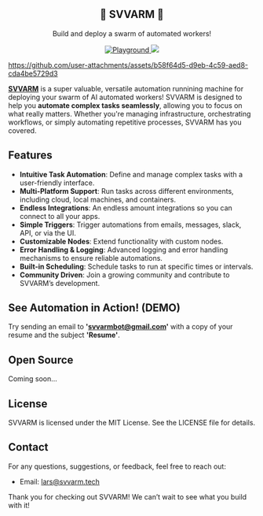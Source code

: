 <h2 align="center">
🐝 SVVARM 🐝
</h2>

<p align="center">
  <p align="center">Build and deploy a swarm of automated workers!</p>
</p>
<p align="center">
  <a href="https://svvarm.tech/playground" target="_blank">
      <img src="https://img.shields.io/badge/playground-ffb800" alt="Playground">
  </a>
  <a href="https://discord.com/invite/PjXFHGc5GC" target="_blank">
    <img src="https://img.shields.io/discord/1131844815005429790?logo=discord">
  </a>

</p>

https://github.com/user-attachments/assets/b58f64d5-d9eb-4c59-aed8-cda4be5729d3

[**SVVARM**](https://svvarm.tech/) is a super valuable, versatile automation runnining machine for deploying your swarm of AI automated workers! SVVARM is designed to help you **automate complex tasks seamlessly**, allowing you to focus on what really matters. Whether you're managing infrastructure, orchestrating workflows, or simply automating repetitive processes, SVVARM has you covered.

## Features

- **Intuitive Task Automation**: Define and manage complex tasks with a user-friendly interface.
- **Multi-Platform Support**: Run tasks across different environments, including cloud, local machines, and containers.
- **Endless Integrations**: An endless amount integrations so you can connect to all your apps.
- **Simple Triggers**: Trigger automations from emails, messages, slack, API, or via the UI.
- **Customizable Nodes**: Extend functionality with custom nodes.
- **Error Handling & Logging**: Advanced logging and error handling mechanisms to ensure reliable automations.
- **Built-in Scheduling**: Schedule tasks to run at specific times or intervals.
- **Community Driven**: Join a growing community and contribute to SVVARM’s development.

## See Automation in Action! (DEMO)

Try sending an email to **'svvarmbot@gmail.com'** with a copy of your resume and the subject **'Resume'**.

## Open Source

Coming soon...

## License

SVVARM is licensed under the MIT License. See the LICENSE file for details.

## Contact

For any questions, suggestions, or feedback, feel free to reach out:

- Email: lars@svvarm.tech

Thank you for checking out SVVARM! We can’t wait to see what you build with it!
